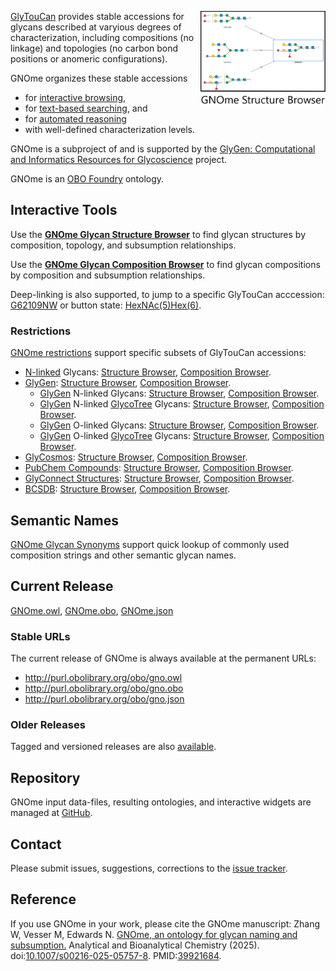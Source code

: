 <A href="https://gnome.glyomics.org/StructureBrowser.html"><img align="right" width="200px" src="img/GNOme Structure Browser Button.png"/></A> [GlyTouCan](http://glytoucan.org) provides stable accessions for glycans described at varyious degrees of characterization, including compositions (no linkage) and topologies (no carbon bond positions or anomeric configurations). 

GNOme organizes these stable accessions  
* for [interactive browsing](#interactive-tools),
* for [text-based searching](#semantic-names), and
* for [automated reasoning](#current-release)
* with well-defined characterization levels.

GNOme is a subproject of and is supported by the [GlyGen: Computational and Informatics Resources for Glycoscience](http://glygen.org/) project. 

GNOme is an [OBO Foundry](http://obofoundry.org/ontology/gno) ontology.

## Interactive Tools
Use the **[GNOme Glycan Structure Browser](https://gnome.glyomics.org/StructureBrowser.html)** to find glycan structures by composition, topology, and subsumption relationships. 

Use the **[GNOme Glycan Composition Browser](https://gnome.glyomics.org/CompositionBrowser.html)** to find glycan compositions by composition and subsumption relationships.

Deep-linking is also supported, to jump to a specific GlyTouCan acccession: [G62109NW](https://gnome.glyomics.org/StructureBrowser.html?focus=G62109NW) or button state: [HexNAc(5)Hex(6)](https://gnome.glyomics.org/StructureBrowser.html?HexNAc=5&Hex=6).


### Restrictions ###
[GNOme restrictions](restrictions) support specific subsets of GlyTouCan accessions:
* [N-linked](https://glycomotif.glyomics.org/glycomotifdev/GGM.001001#Alignments) Glycans: [Structure Browser](https://gnome.glyomics.org/restrictions/NGlycans.StructureBrowser.html), [Composition Browser](https://gnome.glyomics.org/restrictions/NGlycans.CompositionBrowser.html).
* [GlyGen](http://glygen.org): [Structure Browser](https://gnome.glyomics.org/restrictions/GlyGen.StructureBrowser.html), [Composition Browser](https://gnome.glyomics.org/restrictions/GlyGen.CompositionBrowser.html).
  * [GlyGen](http://glygen.org) N-linked Glycans: [Structure Browser](https://gnome.glyomics.org/restrictions/GlyGen_NGlycans.StructureBrowser.html), [Composition Browser](https://gnome.glyomics.org/restrictions/GlyGen_NGlycans.CompositionBrowser.html).
  * [GlyGen](http://glygen.org) N-linked [GlycoTree](https://sandbox.glyomics.org/) Glycans: [Structure Browser](https://gnome.glyomics.org/restrictions/GlycoTree_NGlycans.StructureBrowser.html), [Composition Browser](https://gnome.glyomics.org/restrictions/GlycoTree_NGlycans.CompositionBrowser.html).
  * [GlyGen](http://glygen.org) O-linked Glycans: [Structure Browser](https://gnome.glyomics.org/restrictions/GlyGen_OGlycans.StructureBrowser.html), [Composition Browser](https://gnome.glyomics.org/restrictions/GlyGen_OGlycans.CompositionBrowser.html).
  * [GlyGen](http://glygen.org) O-linked [GlycoTree](https://sandbox.glyomics.org/) Glycans: [Structure Browser](https://gnome.glyomics.org/restrictions/GlycoTree_OGlycans.StructureBrowser.html), [Composition Browser](https://gnome.glyomics.org/restrictions/GlycoTree_OGlycans.CompositionBrowser.html).
* [GlyCosmos](https://glycosmos.org/glycans/index): [Structure Browser](https://gnome.glyomics.org/restrictions/GlyCosmos.StructureBrowser.html), [Composition Browser](https://gnome.glyomics.org/restrictions/GlyCosmos.CompositionBrowser.html).
* [PubChem Compounds](https://pubchem.ncbi.nlm.nih.gov/): [Structure Browser](https://gnome.glyomics.org/restrictions/PubChemCID.StructureBrowser.html), [Composition Browser](https://gnome.glyomics.org/restrictions/PubChemCID.CompositionBrowser.html).
* [GlyConnect Structures](https://glyconnect.expasy.org/): [Structure Browser](https://gnome.glyomics.org/restrictions/GlyConnect.StructureBrowser.html), [Composition Browser](https://gnome.glyomics.org/restrictions/GlyConnect.CompositionBrowser.html).
* [BCSDB](http://csdb.glycoscience.ru/bacterial/): [Structure Browser](https://gnome.glyomics.org/restrictions/BCSDB.StructureBrowser.html), [Composition Browser](https://gnome.glyomics.org/restrictions/BCSDB.CompositionBrowser.html).

## Semantic Names
[GNOme Glycan Synonyms](data/exact_synonym.txt) support quick lookup of commonly used composition strings and other semantic glycan names. 

## Current Release
[GNOme.owl](https://github.com/glygen-glycan-data/GNOme/releases/latest/download/GNOme.owl), 
[GNOme.obo](https://github.com/glygen-glycan-data/GNOme/releases/latest/download/GNOme.obo), 
[GNOme.json](https://github.com/glygen-glycan-data/GNOme/releases/latest/download/GNOme.json)

### Stable URLs
The current release of GNOme is always available at the permanent URLs: 
* http://purl.obolibrary.org/obo/gno.owl
* http://purl.obolibrary.org/obo/gno.obo
* http://purl.obolibrary.org/obo/gno.json

### Older Releases
Tagged and versioned releases are also [available](https://github.com/glygen-glycan-data/GNOme/releases).

## Repository
GNOme input data-files, resulting ontologies, and interactive widgets are managed at [GitHub](https://github.com/glygen-glycan-data/GNOme). 

## Contact
Please submit issues, suggestions, corrections to the [issue tracker](https://github.com/glygen-glycan-data/GNOme/issues).

## Reference
If you use GNOme in your work, please cite the GNOme manuscript: Zhang W, Vesser M, Edwards N. [GNOme, an ontology for glycan naming and subsumption.](https://doi.org/10.1007/s00216-025-05757-8) Analytical and Bioanalytical Chemistry (2025). doi:[10.1007/s00216-025-05757-8](https://doi.org/10.1007/s00216-025-05757-8). PMID:[39921684](https://pubmed.ncbi.nlm.nih.gov/39921684/).

